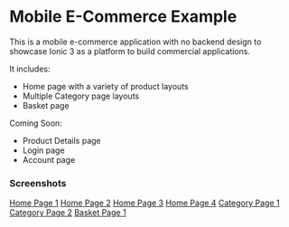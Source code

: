 # Mobile E-Commerce Example

This is a mobile e-commerce application with no backend design to showcase Ionic 3 as a platform to build commercial applications.

It includes:
 - Home page with a variety of product layouts
 - Multiple Category page layouts
 - Basket page

Coming Soon:
 - Product Details page
 - Login page
 - Account page

### Screenshots
[Home Page 1](https://b8d24ddd5ff7cb215561-a9f3bc8c7de99d29222a4bd5898f7e6a.ssl.cf2.rackcdn.com/ECommerce%20Sample/Home_1.jpg)
[Home Page 2](https://b8d24ddd5ff7cb215561-a9f3bc8c7de99d29222a4bd5898f7e6a.ssl.cf2.rackcdn.com/ECommerce%20Sample/Home_2.jpg)
[Home Page 3](https://b8d24ddd5ff7cb215561-a9f3bc8c7de99d29222a4bd5898f7e6a.ssl.cf2.rackcdn.com/ECommerce%20Sample/Home_3.jpg)
[Home Page 4](https://b8d24ddd5ff7cb215561-a9f3bc8c7de99d29222a4bd5898f7e6a.ssl.cf2.rackcdn.com/ECommerce%20Sample/Home_4.jpg)
[Category Page 1](https://b8d24ddd5ff7cb215561-a9f3bc8c7de99d29222a4bd5898f7e6a.ssl.cf2.rackcdn.com/ECommerce%20Sample/Category_1.jpg)
[Category Page 2](https://b8d24ddd5ff7cb215561-a9f3bc8c7de99d29222a4bd5898f7e6a.ssl.cf2.rackcdn.com/ECommerce%20Sample/Category_2.jpg)
[Basket Page 1](https://b8d24ddd5ff7cb215561-a9f3bc8c7de99d29222a4bd5898f7e6a.ssl.cf2.rackcdn.com/ECommerce%20Sample/Basket_1.jpg)
